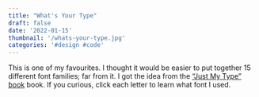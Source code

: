 ```yaml
---
title: "What's Your Type"
draft: false
date: '2022-01-15'
thumbnail: '/whats-your-type.jpg'
categories: '#design #code'
---
```


This is one of my favourites. I thought it would be easier to put together 15 different font families; far from it. I got the idea from the <a href="https://profilebooks.com/work/just-my-type/" target="_blank" rel="noopener noreferrer">“Just My Type” book</a> book. If you curious, click each letter to learn what font I used.
